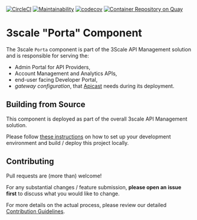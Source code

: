 [![CircleCI](https://circleci.com/gh/3scale/porta.svg?style=svg)](https://circleci.com/gh/3scale/porta) [![Maintainability](https://api.codeclimate.com/v1/badges/1fe7e330e8507ea893be/maintainability)](https://codeclimate.com/github/3scale/porta/maintainability) [![codecov](https://codecov.io/gh/3scale/porta/branch/master/graph/badge.svg)](https://codecov.io/gh/3scale/porta) [![Container Repository on Quay](https://quay.io/repository/3scale/porta/status "Container Repository on Quay")](https://quay.io/repository/3scale/porta)
# 3scale "Porta" Component

The 3scale `Porta` component is part of the 3Scale API Management solution and is responsible for serving the:

* Admin Portal for API Providers,
* Account Management and Analytics APIs,
* end-user facing Developer Portal,
* _gateway configuration_, that [Apicast](https://github.com/3scale/apicast) needs during its deployment.

<!-- TODO: potentially add some architecture diagram here -->

## Building from Source

This component is deployed as part of the overall 3scale API Management solution.

Please follow [these instructions](INSTALL.md) on how to set up your development environment and build / deploy this project locally.

## Contributing

Pull requests are (more than) welcome!

For any substantial changes / feature submission, **please open an issue first** to discuss what you would like to change.

For more details on the actual process, please review our detailed [Contribution Guidelines](CONTRIBUTING.md).
